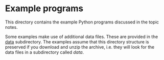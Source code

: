 # Example programs

This directory contains the example Python programs discussed in the topic notes.

Some examples make use of additional data files. These are provided in the [data](data) subdirectory. The examples assume that this directory structure is preserved if you download and unzip the archive, i.e. they will look for the data files in a subdirectory called *data*.

